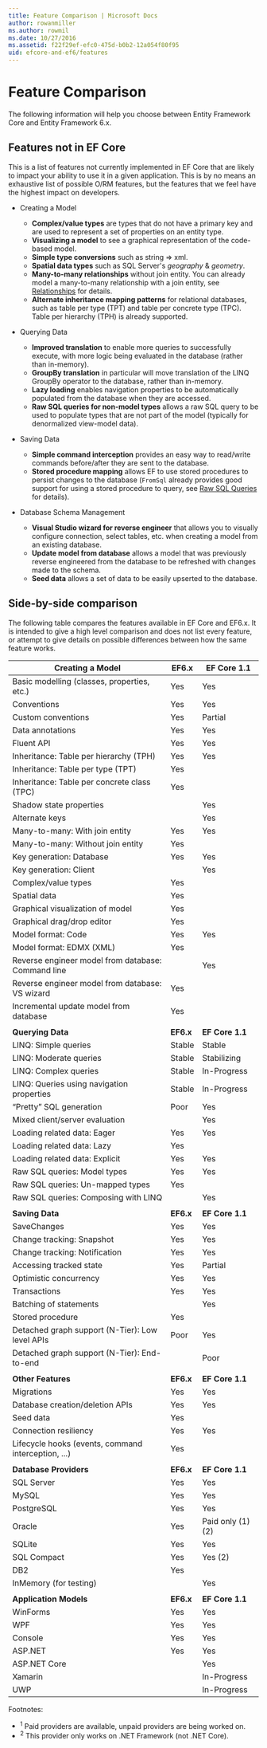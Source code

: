 ```yaml
---
title: Feature Comparison | Microsoft Docs
author: rowanmiller
ms.author: rowmil
ms.date: 10/27/2016
ms.assetid: f22f29ef-efc0-475d-b0b2-12a054f80f95
uid: efcore-and-ef6/features
---
```


# Feature Comparison

The following information will help you choose between Entity Framework Core and Entity Framework 6.x.

## Features not in EF Core

This is a list of features not currently implemented in EF Core that are likely to impact your ability to use it in a given application. This is by no means an exhaustive list of possible O/RM features, but the features that we feel have the highest impact on developers.

* Creating a Model
     * **Complex/value types** are types that do not have a primary key and are used to represent a set of properties on an entity type.
     * **Visualizing a model** to see a graphical representation of the code-based model.
     * **Simple type conversions** such as string => xml.
     * **Spatial data types** such as SQL Server's *geography* & *geometry*.
     * **Many-to-many relationships** without join entity. You can already model a many-to-many relationship with a join entity, see [Relationships](../core/modeling/relationships.md) for details.
     * **Alternate inheritance mapping patterns** for relational databases, such as table per type (TPT) and table per concrete type (TPC). Table per hierarchy (TPH) is already supported.

* Querying Data
     * **Improved translation** to enable more queries to successfully execute, with more logic being evaluated in the database (rather than in-memory).
     * **GroupBy translation** in particular will move translation of the LINQ GroupBy operator to the database, rather than in-memory.
     * **Lazy loading** enables navigation properties to be automatically populated from the database when they are accessed.
     * **Raw SQL queries for non-model types** allows a raw SQL query to be used to populate types that are not part of the model (typically for denormalized view-model data).

* Saving Data
     * **Simple command interception** provides an easy way to read/write commands before/after they are sent to the database.
     * **Stored procedure mapping** allows EF to use stored procedures to persist changes to the database (`FromSql` already provides good support for using a stored procedure to query, see [Raw SQL Queries](../core/querying/raw-sql.md) for details).

* Database Schema Management
     * **Visual Studio wizard for reverse engineer** that allows you to visually configure connection, select tables, etc. when creating a model from an existing database.
     * **Update model from database** allows a model that was previously reverse engineered from the database to be refreshed with changes made to the schema.
     * **Seed data** allows a set of data to be easily upserted to the database.

## Side-by-side comparison

The following table compares the features available in EF Core and EF6.x. It is intended to give a high level comparison and does not list every feature, or attempt to give details on possible differences between how the same feature works.

| **Creating a Model**                                |**EF6.x**|**EF Core 1.1**                 |
| --------------------------------------------------- | ------ | ------------------------------- |
| Basic modelling (classes, properties, etc.)         | Yes    | Yes                             |
| Conventions                                         | Yes    | Yes                             |
| Custom conventions                                  | Yes    | Partial                         |
| Data annotations                                    | Yes    | Yes                             |
| Fluent API                                          | Yes    | Yes                             |
| Inheritance: Table per hierarchy (TPH)              | Yes    | Yes                             |
| Inheritance: Table per type (TPT)                   | Yes    |                                 |
| Inheritance: Table per concrete class (TPC)         | Yes    |                                 |
| Shadow state properties                             |        | Yes                             |
| Alternate keys                                      |        | Yes                             |
| Many-to-many: With join entity                      | Yes    | Yes                             |
| Many-to-many: Without join entity                   | Yes    |                                 |
| Key generation: Database                            | Yes    | Yes                             |
| Key generation: Client                              |        | Yes                             |
| Complex/value types                                 | Yes    |                                 |
| Spatial data                                        | Yes    |                                 |
| Graphical visualization of model                    | Yes    |                                 |
| Graphical drag/drop editor                          | Yes    |                                 |
| Model format: Code                                  | Yes    | Yes                             |
| Model format: EDMX (XML)                            | Yes    |                                 |
| Reverse engineer model from database: Command line  |        | Yes                             |
| Reverse engineer model from database: VS wizard     | Yes    |                                 |
| Incremental update model from database              | Yes    |                                 |
|                                                     |        |                                 |
| **Querying Data**                                   |**EF6.x**|**EF Core 1.1**                 |
| LINQ: Simple queries                                | Stable | Stable                          |
| LINQ: Moderate queries                              | Stable | Stabilizing                     |
| LINQ: Complex queries                               | Stable | In-Progress                     |
| LINQ: Queries using navigation properties           | Stable | In-Progress                     |
| “Pretty” SQL generation                             | Poor   | Yes                             |
| Mixed client/server evaluation                      |        | Yes                             |
| Loading related data: Eager                         | Yes    | Yes                             |
| Loading related data: Lazy                          | Yes    |                                 |
| Loading related data: Explicit                      | Yes    | Yes                             |
| Raw SQL queries: Model types                        | Yes    | Yes                             |
| Raw SQL queries: Un-mapped types                    | Yes    |                                 |
| Raw SQL queries: Composing with LINQ                |        | Yes                             |
|                                                     |        |                                 |
| **Saving Data**                                     |**EF6.x**|**EF Core 1.1**                 |
| SaveChanges                                         | Yes    | Yes                             |
| Change tracking: Snapshot                           | Yes    | Yes                             |
| Change tracking: Notification                       | Yes    | Yes                             |
| Accessing tracked state                             | Yes    | Partial                         |
| Optimistic concurrency                              | Yes    | Yes                             |
| Transactions                                        | Yes    | Yes                             |
| Batching of statements                              |        | Yes                             |
| Stored procedure                                    | Yes    |                                 |
| Detached graph support (N-Tier): Low level APIs     | Poor   | Yes                             |
| Detached graph support (N-Tier): End-to-end         |        | Poor                            |
|                                                     |        |                                 |
| **Other Features**                                  |**EF6.x**|**EF Core 1.1**                 |
| Migrations                                          | Yes    | Yes                             |
| Database creation/deletion APIs                     | Yes    | Yes                             |
| Seed data                                           | Yes    |                                 |
| Connection resiliency                               | Yes    | Yes                             |
| Lifecycle hooks (events, command interception, ...) | Yes    |                                 |
|                                                     |        |                                 |
| **Database Providers**                              |**EF6.x**|**EF Core 1.1**                 |
| SQL Server                                          | Yes    | Yes                             |
| MySQL                                               | Yes    | Yes                             |
| PostgreSQL                                          | Yes    | Yes                             |
| Oracle                                              | Yes    | Paid only (1) (2)               |
| SQLite                                              | Yes    | Yes                             |
| SQL Compact                                         | Yes    | Yes (2)                         |
| DB2                                                 | Yes    |                                 |
| InMemory (for testing)                              |        | Yes                             |
|                                                     |        |                                 |
| **Application Models**                              |**EF6.x**|**EF Core 1.1**                 |
| WinForms                                            | Yes    | Yes                             |
| WPF                                                 | Yes    | Yes                             |
| Console                                             | Yes    | Yes                             |
| ASP.NET                                             | Yes    | Yes                             |
| ASP.NET Core                                        |        | Yes                             |
| Xamarin                                             |        | In-Progress                     |
| UWP                                                 |        | In-Progress                     |

Footnotes:
* <sup>1</sup> Paid providers are available, unpaid providers are being worked on.
* <sup>2</sup> This provider only works on .NET Framework (not .NET Core).
